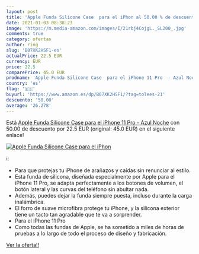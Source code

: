 ```yaml
---
layout: post
title: 'Apple Funda Silicone Case  para el iPhon al 50.00 % de descuento'
date: 2021-01-03 08:38:23
image: 'https://m.media-amazon.com/images/I/21rbj4CojgL._SL200_.jpg'
comments: true
category: ofertas
author: ring
slug: 'B07XK2HSF1-es'
actualPrice: 22.5 EUR
currency: EUR
price: 22.5
comparePrice: 45.0 EUR
prodname: 'Apple Funda Silicone Case  para el iPhone 11 Pro  - Azul Noche'
country: 'es'
flag: '🇪🇸'
buyurl: 'https://www.amazon.es/dp/B07XK2HSF1/?tag=tolees-21'
descuento: '50.00'
average: '26.278'
---
```


Está [Apple Funda Silicone Case  para el iPhone 11 Pro  - Azul Noche](https://www.amazon.es/dp/B07XK2HSF1/?tag=tolees-21) con 50.00 de descuento por 22.5 EUR (original: 45.0 EUR) en el siguiente enlace!

[![Apple Funda Silicone Case  para el iPhon](https://m.media-amazon.com/images/I/21rbj4CojgL._SL200_.jpg)](https://www.amazon.es/dp/B07XK2HSF1/?tag=tolees-21)

ℹ️:

- Para que protejas tu iPhone de arañazos y caídas sin renunciar al estilo.
- Esta funda de silicona, diseñada especialmente por Apple para el iPhone 11 Pro, se adapta perfectamente a los botones de volumen, el botón lateral y las curvas del teléfono sin abultar nada.
- Además, puedes dejar la funda siempre puesta, incluso durante la carga inalámbrica.
- El forro de suave microfibra protege tu iPhone, y la silicona exterior tiene un tacto tan agradable que te va a sorprender.
- Para el iPhone 11 Pro
- Como todas las fundas de Apple, se ha sometido a miles de horas de pruebas a lo largo de todo el proceso de diseño y fabricación.

[Ver la oferta!!](https://www.amazon.es/dp/B07XK2HSF1/?tag=tolees-21)
